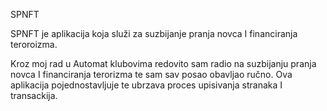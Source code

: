 ﻿SPNFT


SPNFT je aplikacija koja služi za suzbijanje pranja novca I financiranja teroroizma.

Kroz moj rad u Automat klubovima redovito sam radio na suzbijanju pranja novca I financiranja terorizma te sam sav posao obavljao ručno. Ova aplikacija pojednostavljuje te ubrzava proces upisivanja stranaka I transackija. 




